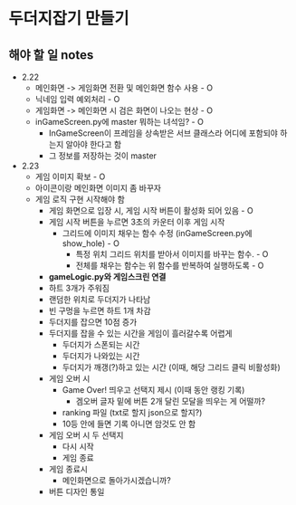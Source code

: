 # 두더지잡기 만들기

## 해야 할 일 notes
- 2.22
    - 메인화면 -> 게임화면 전환 및 메인화면 함수 사용 - O
    - 닉네임 입력 예외처리 - O
    - 게임화면 -> 메인화면 시 검은 화면이 나오는 현상 - O
    - inGameScreen.py에 master 뭐하는 녀석임? - O
        - InGameScreen이 프레임을 상속받은 서브 클래스라 어디에 포함되야 하는지 알아야 한다고 함
        - 그 정보를 저장하는 것이 master 
- 2.23
    - 게임 이미지 확보 - O
    - 아이콘이랑 메인화면 이미지 좀 바꾸자
    - 게임 로직 구현 시작해야 함
        - 게임 화면으로 입장 시, 게임 시작 버튼이 활성화 되어 있음 - O
        - 게임 시작 버튼을 누르면 3초의 카운터 이후 게임 시작 
            - 그리드에 이미지 채우는 함수 수정 (inGameScreen.py에 show_hole) - O
                - 특정 위치 그리드 위치를 받아서 이미지를 바꾸는 함수. - O
                - 전체를 채우는 함수는 위 함수를 반복하여 실행하도록 - O
        - **gameLogic.py와 게임스크린 연결**        
        - 하트 3개가 주워짐
        - 랜덤한 위치로 두더지가 나타남
        - 빈 구멍을 누르면 하트 1개 차감
        - 두더지를 잡으면 10점 증가
        - 두더지를 잡을 수 있는 시간을 게임이 흘러갈수록 어렵게
            - 두더지가 스폰되는 시간
            - 두더지가 나와있는 시간
            - 두더지가 깨갱(?)하고 있는 시간 (이때, 해당 그리드 클릭 비활성화)
        - 게임 오버 시 
            - Game Over! 띄우고 선택지 제시 (이때 동안 랭킹 기록)
                - 겜오버 글자 밑에 버튼 2개 달린 모달을 띄우는 게 어떨까?
            - ranking 파일 (txt로 할지 json으로 할지?)
            - 10등 안에 들면 기록 아니면 암것도 안 함
        - 게임 오버 시 두 선택지
            - 다시 시작
            - 게임 종료 
        - 게임 종료시 
            - 메인화면으로 돌아가시겠습니까?
        - 버튼 디자인 통일
